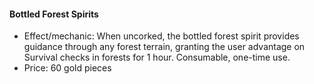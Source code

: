 #### Bottled Forest Spirits

- Effect/mechanic: When uncorked, the bottled forest spirit provides guidance through any forest terrain, granting the user advantage on Survival checks in forests for 1 hour. Consumable, one-time use.
- Price: 60 gold pieces